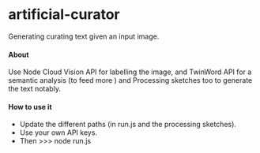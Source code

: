 # artificial-curator


Generating curating text given an input image.

#### About
Use Node Cloud Vision API for labelling the image, and TwinWord API for a semantic analysis (to feed more ) and Processing sketches too to generate the text notably.

#### How to use it
- Update the different paths (in run.js and the processing sketches).
- Use your own API keys.
- Then >>> node run.js



